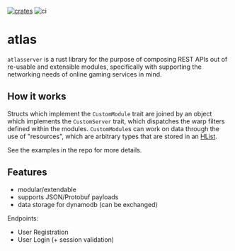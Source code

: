 [![crates][s1]][l1]
![ci][s2]

[s1]: https://img.shields.io/crates/v/atlasserver.svg
[l1]: https://crates.io/crates/atlasserver
[s2]: https://github.com/gameroasters/atlas/workflows/CI/badge.svg

# atlas

`atlasserver` is a rust library for the purpose of composing REST APIs out of re-usable and extensible modules, specifically with supporting the networking needs of online gaming services in mind.

## How it works

Structs which implement the `CustomModule` trait are joined by an object which implements the `CustomServer` trait, which dispatches the warp filters defined within the modules. `CustomModule`s can work on data through the use of "resources", which are arbitrary types that are stored in an [HList](https://docs.rs/hlist/0.1.2/hlist/).

See the examples in the repo for more details.

## Features

* modular/extendable
* supports JSON/Protobuf payloads
* data storage for dynamodb (can be exchanged)

Endpoints:

* User Registration
* User Login (+ session validation)
